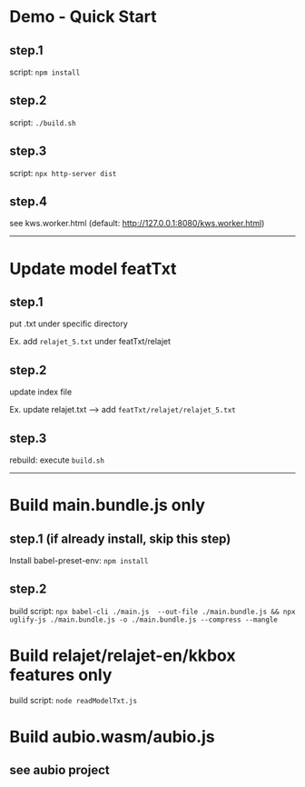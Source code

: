 # Demo - Quick Start

## step.1

script: `npm install`

## step.2

script: `./build.sh`

## step.3

script: `npx http-server dist`

## step.4

see kws.worker.html (default: http://127.0.0.1:8080/kws.worker.html)


------

# Update model featTxt

## step.1

  put .txt under specific directory

  Ex. add `relajet_5.txt` under featTxt/relajet

## step.2

  update index file

  Ex. update relajet.txt --> add `featTxt/relajet/relajet_5.txt`

## step.3

  rebuild: execute `build.sh`

------


# Build main.bundle.js only

## step.1 (if already install, skip this step)

Install babel-preset-env: `npm install`

## step.2

build script: `npx babel-cli ./main.js  --out-file ./main.bundle.js && npx uglify-js ./main.bundle.js -o ./main.bundle.js --compress --mangle`

# Build relajet/relajet-en/kkbox features only

build script: `node readModelTxt.js`

# Build aubio.wasm/aubio.js

## see aubio project
